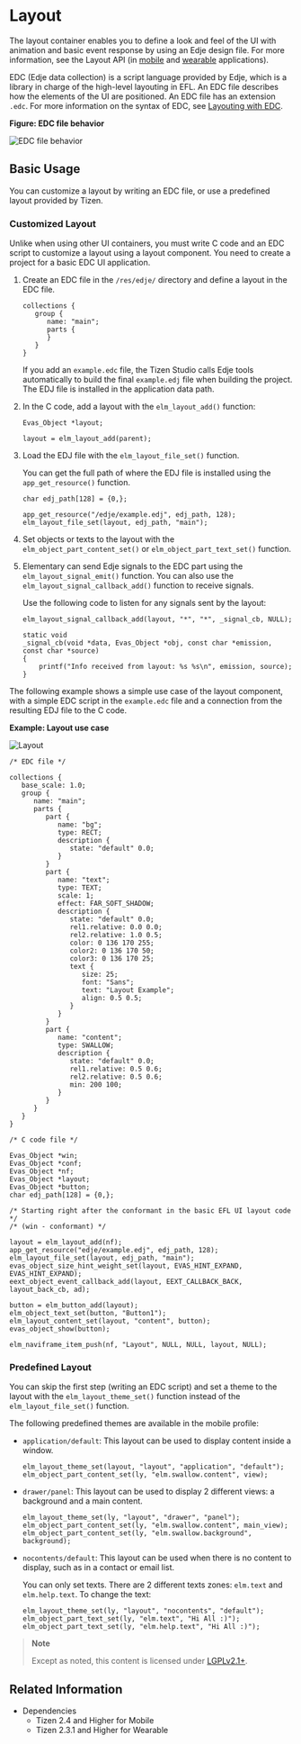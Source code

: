 # Layout

The layout container enables you to define a look and feel of the UI with animation and basic event response by using an Edje design file. For more information, see the Layout API (in [mobile](../../../api/mobile/latest/group__Elm__Layout.html) and [wearable](../../../api/wearable/latest/group__Elm__Layout.html) applications).

EDC (Edje data collection) is a script language provided by Edje, which is a library in charge of the high-level layouting in EFL. An EDC file describes how the elements of the UI are positioned. An EDC file has an extension `.edc`. For more information on the syntax of EDC, see [Layouting with EDC](learn-edc-intro.md).

**Figure: EDC file behavior**

![EDC file behavior](./media/edj.png)

## Basic Usage

You can customize a layout by writing an EDC file, or use a predefined layout provided by Tizen.

### Customized Layout

Unlike when using other UI containers, you must write C code and an EDC script to customize a layout using a layout component. You need to create a project for a basic EDC UI application.

1. Create an EDC file in the `/res/edje/` directory and define a layout in the EDC file.

   ```
   collections {
      group {
         name: "main";
         parts {
         }
      }
   }
   ```

   If you add an `example.edc` file, the Tizen Studio calls Edje tools automatically to build the final `example.edj` file when building the project. The EDJ file is installed in the application data path.

2. In the C code, add a layout with the `elm_layout_add()` function:

   ```
   Evas_Object *layout;

   layout = elm_layout_add(parent);
   ```

3. Load the EDJ file with the `elm_layout_file_set()` function.

   You can get the full path of where the EDJ file is installed using the `app_get_resource()` function.

   ```
   char edj_path[128] = {0,};

   app_get_resource("/edje/example.edj", edj_path, 128);
   elm_layout_file_set(layout, edj_path, "main");
   ```

4. Set objects or texts to the layout with the `elm_object_part_content_set()` or `elm_object_part_text_set()` function.

5. Elementary can send Edje signals to the EDC part using the `elm_layout_signal_emit()` function. You can also use the `elm_layout_signal_callback_add()` function to receive signals.

   Use the following code to listen for any signals sent by the layout:

   ```
   elm_layout_signal_callback_add(layout, "*", "*", _signal_cb, NULL);

   static void
   _signal_cb(void *data, Evas_Object *obj, const char *emission, const char *source)
   {
       printf("Info received from layout: %s %s\n", emission, source);
   }
   ```

The following example shows a simple use case of the layout component, with a simple EDC script in the `example.edc` file and a connection from the resulting EDJ file to the C code.

**Example: Layout use case**

 ![Layout](./media/layout.png)

```
/* EDC file */

collections {
   base_scale: 1.0;
   group {
      name: "main";
      parts {
         part {
            name: "bg";
            type: RECT;
            description {
               state: "default" 0.0;
            }
         }
         part {
            name: "text";
            type: TEXT;
            scale: 1;
            effect: FAR_SOFT_SHADOW;
            description {
               state: "default" 0.0;
               rel1.relative: 0.0 0.0;
               rel2.relative: 1.0 0.5;
               color: 0 136 170 255;
               color2: 0 136 170 50;
               color3: 0 136 170 25;
               text {
                  size: 25;
                  font: "Sans";
                  text: "Layout Example";
                  align: 0.5 0.5;
               }
            }
         }
         part {
            name: "content";
            type: SWALLOW;
            description {
               state: "default" 0.0;
               rel1.relative: 0.5 0.6;
               rel2.relative: 0.5 0.6;
               min: 200 100;
            }
         }
      }
   }
}

/* C code file */

Evas_Object *win;
Evas_Object *conf;
Evas_Object *nf;
Evas_Object *layout;
Evas_Object *button;
char edj_path[128] = {0,};

/* Starting right after the conformant in the basic EFL UI layout code */
/* (win - conformant) */

layout = elm_layout_add(nf);
app_get_resource("edje/example.edj", edj_path, 128);
elm_layout_file_set(layout, edj_path, "main");
evas_object_size_hint_weight_set(layout, EVAS_HINT_EXPAND, EVAS_HINT_EXPAND);
eext_object_event_callback_add(layout, EEXT_CALLBACK_BACK, layout_back_cb, ad);

button = elm_button_add(layout);
elm_object_text_set(button, "Button1");
elm_layout_content_set(layout, "content", button);
evas_object_show(button);

elm_naviframe_item_push(nf, "Layout", NULL, NULL, layout, NULL);
```

### Predefined Layout

You can skip the first step (writing an EDC script) and set a theme to the layout with the `elm_layout_theme_set()` function instead of the `elm_layout_file_set()` function.

The following predefined themes are available in the mobile profile:

- `application/default`: This layout can be used to display content inside a window.

  ```
  elm_layout_theme_set(layout, "layout", "application", "default");
  elm_object_part_content_set(ly, "elm.swallow.content", view);
  ```

- `drawer/panel`: This layout can be used to display 2 different views: a background and a main content.

  ```
  elm_layout_theme_set(ly, "layout", "drawer", "panel");
  elm_object_part_content_set(ly, "elm.swallow.content", main_view);
  elm_object_part_content_set(ly, "elm.swallow.background", background);
  ```

- `nocontents/default`: This layout can be used when there is no content to display, such as in a contact or email list.

  You can only set texts. There are 2 different texts zones: `elm.text` and `elm.help.text`. To change the text:

  ```
  elm_layout_theme_set(ly, "layout", "nocontents", "default");
  elm_object_part_text_set(ly, "elm.text", "Hi All :)");
  elm_object_part_text_set(ly, "elm.help.text", "Hi All :)");
  ```

> **Note**
>
> Except as noted, this content is licensed under [LGPLv2.1+](http://opensource.org/licenses/LGPL-2.1).

## Related Information
- Dependencies
  - Tizen 2.4 and Higher for Mobile
  - Tizen 2.3.1 and Higher for Wearable
